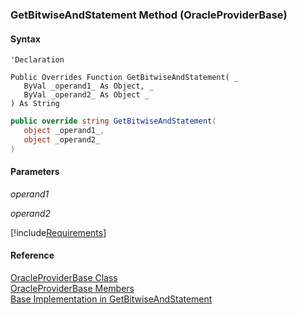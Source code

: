 ﻿### GetBitwiseAndStatement Method (OracleProviderBase)

#### Syntax

```vbnet
'Declaration

Public Overrides Function GetBitwiseAndStatement( _
   ByVal _operand1_ As Object, _
   ByVal _operand2_ As Object _
) As String
```

```csharp
public override string GetBitwiseAndStatement( 
   object _operand1_,
   object _operand2_
)
```

#### Parameters

_operand1_

_operand2_

[!include[Requirements](../partials/requirements.md)]

#### Reference

[OracleProviderBase Class](FChoice.Common~FChoice.Common.Data.OracleProviderBase.md)  
[OracleProviderBase Members](FChoice.Common~FChoice.Common.Data.OracleProviderBase_members.md)  
[Base Implementation in GetBitwiseAndStatement](FChoice.Common~FChoice.Common.Data.DbProvider~GetBitwiseAndStatement.md)